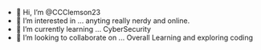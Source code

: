 - 👋 Hi, I’m @CCClemson23
- 👀 I’m interested in ... anyting really nerdy and online.
- 🌱 I’m currently learning ... CyberSecurity
- 💞️ I’m looking to collaborate on ... Overall Learning and exploring coding
